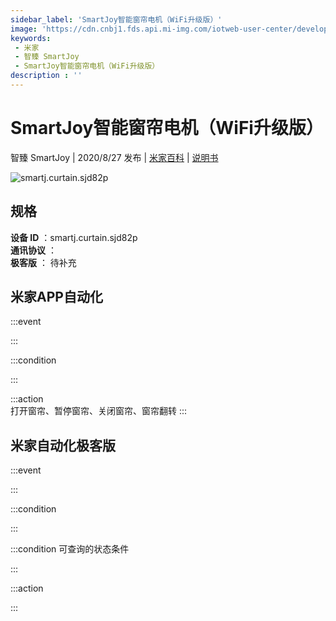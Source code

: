 ```yaml
---
sidebar_label: 'SmartJoy智能窗帘电机（WiFi升级版）'
image: 'https://cdn.cnbj1.fds.api.mi-img.com/iotweb-user-center/developer_1679048833697YWYS4GKe.png?GalaxyAccessKeyId=AKVGLQWBOVIRQ3XLEW&Expires=9223372036854775807&Signature=TFn8NpG1HYtDDjfK5GjTW9kOqCI='
keywords: 
 - 米家
 - 智臻 SmartJoy
 - SmartJoy智能窗帘电机（WiFi升级版）
description : ''
---
```

# SmartJoy智能窗帘电机（WiFi升级版）

智臻 SmartJoy | 2020/8/27 发布 | [米家百科](https://home.mi.com/webapp/content/baike/product/index.html?model=smartj.curtain.sjd82p) | [说明书](https://home.mi.com/views/introduction.html?model=smartj.curtain.sjd82p&region=cn)

![smartj.curtain.sjd82p](https://cdn.cnbj1.fds.api.mi-img.com/iotweb-user-center/developer_1679048833697YWYS4GKe.png?GalaxyAccessKeyId=AKVGLQWBOVIRQ3XLEW&Expires=9223372036854775807&Signature=TFn8NpG1HYtDDjfK5GjTW9kOqCI=)

## 规格  
> 
**设备 ID** ：smartj.curtain.sjd82p  
**通讯协议** ：  
**极客版**  ： 待补充 


## 米家APP自动化  

:::event  

:::

:::condition  

:::

:::action   
打开窗帘、暂停窗帘、关闭窗帘、窗帘翻转
:::

## 米家自动化极客版  

:::event  

:::

:::condition  

:::

:::condition 可查询的状态条件  

:::

:::action  

:::

        
